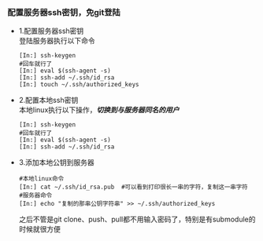 ### 配置服务器ssh密钥，免git登陆
  - 1.配置服务器ssh密钥  
      登陆服务器执行以下命令
      ```
      [In:] ssh-keygen
      #回车就行了
      [In:] eval $(ssh-agent -s)
      [In:] ssh-add ~/.ssh/id_rsa
      [In:] touch ~/.ssh/authorized_keys
      ```  
  - 2.配置本地ssh密钥  
      本地linux执行以下操作，***切换到与服务器同名的用户***  
      ```
      [In:] ssh-keygen
      #回车就行了
      [In:] eval $(ssh-agent -s)
      [In:] ssh-add ~/.ssh/id_rsa
      ```  
  - 3.添加本地公钥到服务器  
      ```
      #本地linux命令
      [In:] cat ~/.ssh/id_rsa.pub  #可以看到打印很长一串的字符，复制这一串字符
      #服务器命令
      [In:] echo "复制的那串公钥字符串" >> ~/.ssh/authorized_keys
      ```  
      之后不管是git clone、push、pull都不用输入密码了，特别是有submodule的时候就很方便
